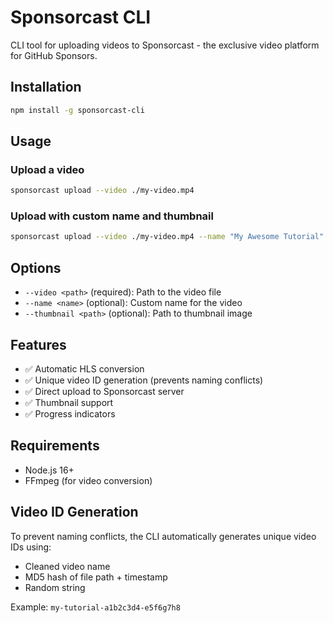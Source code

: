 # Sponsorcast CLI

CLI tool for uploading videos to Sponsorcast - the exclusive video platform for GitHub Sponsors.

## Installation

```bash
npm install -g sponsorcast-cli
```

## Usage

### Upload a video

```bash
sponsorcast upload --video ./my-video.mp4
```

### Upload with custom name and thumbnail

```bash
sponsorcast upload --video ./my-video.mp4 --name "My Awesome Tutorial" --thumbnail ./thumb.jpg
```

## Options

- `--video <path>` (required): Path to the video file
- `--name <name>` (optional): Custom name for the video
- `--thumbnail <path>` (optional): Path to thumbnail image

## Features

- ✅ Automatic HLS conversion
- ✅ Unique video ID generation (prevents naming conflicts)
- ✅ Direct upload to Sponsorcast server
- ✅ Thumbnail support
- ✅ Progress indicators

## Requirements

- Node.js 16+
- FFmpeg (for video conversion)

## Video ID Generation

To prevent naming conflicts, the CLI automatically generates unique video IDs using:
- Cleaned video name
- MD5 hash of file path + timestamp
- Random string

Example: `my-tutorial-a1b2c3d4-e5f6g7h8`